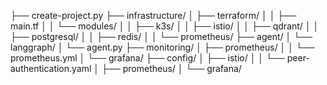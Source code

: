 ├── create-project.py
├── infrastructure/
│   ├── terraform/
│   │   ├── main.tf
│   │   └── modules/
│   │       ├── k3s/
│   │       ├── istio/
│   │       ├── qdrant/
│   │       ├── postgresql/
│   │       ├── redis/
│   │       └── prometheus/
├── agent/
│   └── langgraph/
│       └── agent.py
├── monitoring/
│   ├── prometheus/
│   │   └── prometheus.yml
│   └── grafana/
├── config/
│   ├── istio/
│   │   └── peer-authentication.yaml
│   ├── prometheus/
│   └── grafana/